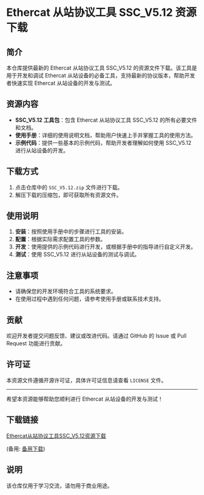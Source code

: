# Ethercat 从站协议工具 SSC_V5.12 资源下载

## 简介

本仓库提供最新的 Ethercat 从站协议工具 SSC_V5.12 的资源文件下载。该工具是用于开发和调试 Ethercat 从站设备的必备工具，支持最新的协议版本，帮助开发者快速实现 Ethercat 从站设备的开发与测试。

## 资源内容

- **SSC_V5.12 工具包**：包含 Ethercat 从站协议工具 SSC_V5.12 的所有必要文件和文档。
- **使用手册**：详细的使用说明文档，帮助用户快速上手并掌握工具的使用方法。
- **示例代码**：提供一些基本的示例代码，帮助开发者理解如何使用 SSC_V5.12 进行从站设备的开发。

## 下载方式

1. 点击仓库中的 `SSC_V5.12.zip` 文件进行下载。
2. 解压下载的压缩包，即可获取所有资源文件。

## 使用说明

1. **安装**：按照使用手册中的步骤进行工具的安装。
2. **配置**：根据实际需求配置工具的参数。
3. **开发**：使用提供的示例代码进行开发，或根据手册中的指导进行自定义开发。
4. **测试**：使用 SSC_V5.12 进行从站设备的测试与调试。

## 注意事项

- 请确保您的开发环境符合工具的系统要求。
- 在使用过程中遇到任何问题，请参考使用手册或联系技术支持。

## 贡献

欢迎开发者提交问题反馈、建议或改进代码。请通过 GitHub 的 Issue 或 Pull Request 功能进行贡献。

## 许可证

本资源文件遵循开源许可证，具体许可证信息请查看 `LICENSE` 文件。

---

希望本资源能够帮助您顺利进行 Ethercat 从站设备的开发与测试！

## 下载链接
[Ethercat从站协议工具SSC_V5.12资源下载](https://pan.quark.cn/s/2e880c6e5029) 

(备用: [备用下载](https://pan.baidu.com/s/1VDw33eppXXryrT8IJKlGLg?pwd=1234))

## 说明

该仓库仅用于学习交流，请勿用于商业用途。
